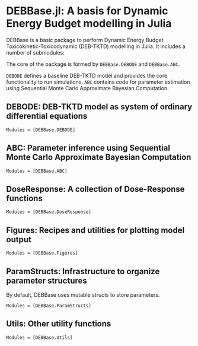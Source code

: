 # DEBBase.jl: A basis for Dynamic Energy Budget modelling in Julia


DEBBase is a basic package to perform Dynamic Energy Budget Toxicokinetic-Toxicodynamic (DEB-TKTD) modelling in Julia. 
It includes a number of submodules:

The core of the package is formed by `DEBBase.DEBODE` and `DEBBase.ABC`.

`DEBODE` defines a baseline DEB-TKTD model and provides the core functionality to run simulations. 
`ABC` contains code for parameter estimation using Sequential Monte Carlo Approximate Bayesian Computation. 


## DEBODE: DEB-TKTD model as system of ordinary differential equations 

```@autodocs
Modules = [DEBBase.DEBODE]
```

## ABC: Parameter inference using Sequential Monte Carlo Approximate Bayesian Computation


```@autodocs
Modules = [DEBBase.ABC]
``` 


## DoseResponse: A collection of Dose-Response functions

```@autodocs
Modules = [DEBBase.DoseResponse]
``` 


## Figures: Recipes and utilities for plotting model output

```@autodocs
Modules = [DEBBase.Figures]
``` 

## ParamStructs: Infrastructure to organize parameter structures

By default, DEBBase uses mutable structs to store parameters. <br>


```@autodocs
Modules = [DEBBase.ParamStructs]
``` 

## Utils: Other utility functions

```@autodocs
Modules = [DEBBase.Utils]
``` 





